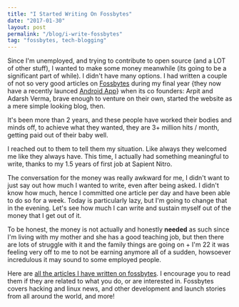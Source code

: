 ```yaml
---
title: "I Started Writing On Fossbytes"
date: "2017-01-30"
layout: post
permalink: "/blog/i-write-fossbytes"
tag: "fossbytes, tech-blogging"
---
```


Since I'm unemployed, and trying to contribute to open source (and a LOT of other stuff), I wanted to make some money meanwhile (its going to be a significant part of while). I didn't have many options. I had written a couple of not so very good articles on [Fossbytes](https://fossbytes.com) during my final year {they now have a recently launced [Android App](https://fossbytes.com/fossbytes-android-app-download/)} when its co founders: Arpit and Adarsh Verma, brave enough to venture on their own, started the website as a mere simple looking blog, then.

It's been more than 2 years, and these people have worked their bodies and minds off, to achieve what they wanted, they are 3+ million hits / month, getting paid out of their baby well. 

I reached out to them to tell them my situation. Like always they welcomed me like they always have. This time, I actually had something meaningful to write, thanks to my 1.5 years of first job at Sapient Nitro.

The conversation for the money was really awkward for me, I didn't want to just say out how much I wanted to write, even after being asked. I didn't know how much, hence I committed one article per day and have been able to do so for a week. Today is particularly lazy, but I'm going to change that in the evening. Let's see how much I can write and sustain myself out of the money that I get out of it. 

To be honest, the money is not actually and honestly **needed** as such since I'm living with my mother and she has a good teaching job, but then there are lots of struggle with it and the family things are going on + I'm 22 it was feeling very off to me to not be earning anymore all of a sudden, howsoever incredulous it may sound to some employed people.

Here are [all the articles I have written on fossbytes](https://fossbytes.com/author/av/). I encourage you to read them if they are related to what you do, or are interested in. Fossbytes covers hacking and linux news, and other development and launch stories from all around the world, and more!

